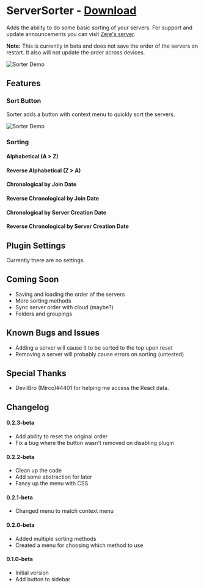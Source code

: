 # ServerSorter - [Download](https://raw.githubusercontent.com/rauenzi/BetterDiscordAddons/master/Plugins/ServerSorter/ServerSorter.plugin.js)

Adds the ability to do some basic sorting of your servers. For support and update announcements you can visit [Zere's server](https://bit.ly/ZeresServer).

**Note:** This is currently in beta and does not save the order of the servers on restart. It also will not update the order across devices.

![Sorter Demo](https://thumbs.gfycat.com/KeenDisastrousBighornedsheep-size_restricted.gif)

## Features

### Sort Button
Sorter adds a button with context menu to quickly sort the servers.

![Sorter Demo](http://discord.zackrauen.com/ServerSorter/menu.png)

### Sorting

#### Alphabetical (A > Z)

#### Reverse Alphabetical (Z > A)

#### Chronological by Join Date

#### Reverse Chronological by Join Date

#### Chronological by Server Creation Date

#### Reverse Chronological by Server Creation Date

## Plugin Settings

Currently there are no settings. 

## Coming Soon
 - Saving and loading the order of the servers
 - More sorting methods
 - Sync server order with cloud (maybe?)
 - Folders and groupings

## Known Bugs and Issues
 - Adding a server will cause it to be sorted to the top upon reset
 - Removing a server will probably cause errors on sorting (untested)

## Special Thanks
 - DevilBro (Mirco)#4401 for helping me access the React data.
 
## Changelog

#### 0.2.3-beta

 - Add ability to reset the original order
 - Fix a bug where the button wasn't removed on disabling plugin

#### 0.2.2-beta

 - Clean up the code
 - Add some abstraction for later
 - Fancy up the menu with CSS

#### 0.2.1-beta

 - Changed menu to match context menu

#### 0.2.0-beta

 - Added multiple sorting methods
 - Created a menu for choosing which method to use

#### 0.1.0-beta

 - Initial version
 - Add button to sidebar

